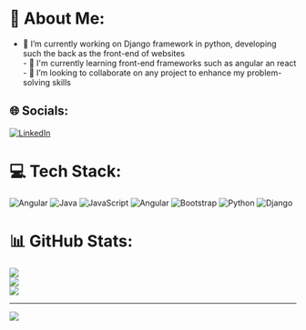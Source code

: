 # 💫 About Me:
- 🔭 I’m currently working on Django framework in python, developing such the back as the front-end of websites<br>- 🌱 I'm currently learning front-end frameworks such as angular an react<br>- 👯 I’m looking to collaborate on any project to enhance my problem-solving skills<br>


## 🌐 Socials:
[![LinkedIn](https://img.shields.io/badge/LinkedIn-%230077B5.svg?logo=linkedin&logoColor=white)](https://linkedin.com/in/andrey-oliveira-358368223) 

# 💻 Tech Stack:
![Angular](https://img.shields.io/badge/angular-%23DD0031.svg?style=for-the-badge&logo=angular&logoColor=white) ![Java](https://img.shields.io/badge/java-%23ED8B00.svg?style=for-the-badge&logo=openjdk&logoColor=white) ![JavaScript](https://img.shields.io/badge/javascript-%23323330.svg?style=for-the-badge&logo=javascript&logoColor=%23F7DF1E) ![Angular](https://img.shields.io/badge/angular-%23DD0031.svg?style=for-the-badge&logo=angular&logoColor=white) ![Bootstrap](https://img.shields.io/badge/bootstrap-%238511FA.svg?style=for-the-badge&logo=bootstrap&logoColor=white) ![Python](https://img.shields.io/badge/python-3670A0?style=for-the-badge&logo=python&logoColor=ffdd54) ![Django](https://img.shields.io/badge/django-%23092E20.svg?style=for-the-badge&logo=django&logoColor=white)
# 📊 GitHub Stats:
![](https://github-readme-stats.vercel.app/api?username=andreydedey&theme=merko&hide_border=false&include_all_commits=false&count_private=false)<br/>
![](https://github-readme-streak-stats.herokuapp.com/?user=andreydedey&theme=merko&hide_border=false)<br/>
![](https://github-readme-stats.vercel.app/api/top-langs/?username=andreydedey&theme=merko&hide_border=false&include_all_commits=false&count_private=false&layout=compact)

---
[![](https://visitcount.itsvg.in/api?id=andreydedey&icon=0&color=0)](https://visitcount.itsvg.in)

<!-- Proudly created with GPRM ( https://gprm.itsvg.in ) -->
